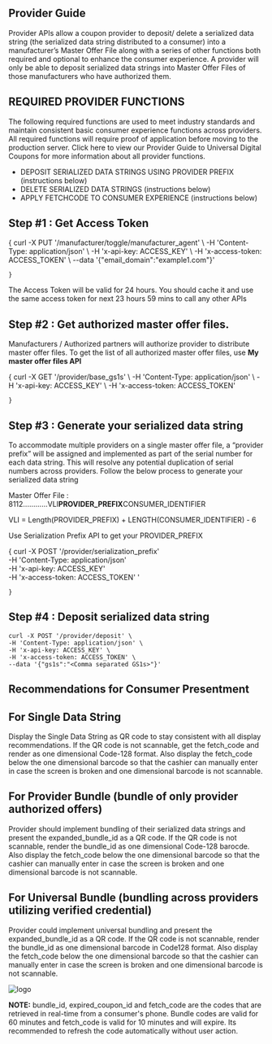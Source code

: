 
## Provider Guide

Provider APIs allow a coupon provider to deposit/ delete a serialized data string (the serialized data string distributed to a consumer) into a manufacturer’s Master Offer File along with a series of other functions both required and optional to enhance the consumer experience. A provider will only be able to deposit serialized data strings into Master Offer Files of those manufacturers who have authorized them.

## REQUIRED PROVIDER FUNCTIONS

The following required functions are used to meet industry standards and maintain consistent basic consumer experience functions across providers. All required functions will require proof of application before moving to the production server. Click here to view our Provider Guide to Universal Digital Coupons for more information about all provider functions.

-   DEPOSIT SERIALIZED DATA STRINGS USING PROVIDER PREFIX (instructions below)
-   DELETE SERIALIZED DATA STRINGS (instructions below)
-   APPLY FETCHCODE TO CONSUMER EXPERIENCE (instructions below)

## Step #1 : Get Access Token

{
    curl -X PUT '/manufacturer/toggle/manufacturer_agent' \ 
    -H 'Content-Type: application/json' \ 
    -H 'x-api-key: ACCESS_KEY' \ 
    -H 'x-access-token: ACCESS_TOKEN' \ 
    --data '{"email_domain":"example1.com"}'
            
    }

The Access Token will be valid for 24 hours. You should cache it and use the same access token for next 23 hours 59 mins to call any other APIs

## Step #2 : Get authorized master offer files.

Manufacturers / Authorized partners will authorize provider to distribute master offer files. To get the list of all authorized master offer files, use  **My master offer files API**

{
    curl -X GET '/provider/base_gs1s' \ 
    -H 'Content-Type: application/json' \ 
    -H 'x-api-key: ACCESS_KEY' \ 
    -H 'x-access-token: ACCESS_TOKEN' 
            
    }

## Step #3 : Generate your serialized data string

To accommodate multiple providers on a single master offer file, a “provider prefix” will be assigned and implemented as part of the serial number for each data string. This will resolve any potential duplication of serial numbers across providers. Follow the below process to generate your serialized data string

Master Offer File : 8112............VLI**PROVIDER_PREFIX**CONSUMER_IDENTIFIER

VLI = Length(PROVIDER_PREFIX) + LENGTH(CONSUMER_IDENTIFIER) - 6

Use Serialization Prefix API to get your PROVIDER_PREFIX

{
    curl -X POST '/provider/serialization_prefix' \
    -H 'Content-Type: application/json' \
    -H 'x-api-key: ACCESS_KEY' \
    -H 'x-access-token: ACCESS_TOKEN' ' 
            
    }

## Step #4 : Deposit serialized data string

    curl -X POST '/provider/deposit' \
    -H 'Content-Type: application/json' \
    -H 'x-api-key: ACCESS_KEY' \
    -H 'x-access-token: ACCESS_TOKEN' \
    --data '{"gs1s":"<Comma separated GS1s>"}'
            
    

## Recommendations for Consumer Presentment

## For Single Data String

Display the Single Data String as QR code to stay consistent with all display recommendations. If the QR code is not scannable, get the fetch_code and render as one dimensional Code-128 format. Also display the fetch_code below the one dimensional barcode so that the cashier can manually enter in case the screen is broken and one dimensional barcode is not scannable.

## For Provider Bundle (bundle of only provider authorized offers)

Provider should implement bundling of their serialized data strings and present the expanded_bundle_id as a QR code. If the QR code is not scannable, render the bundle_id as one dimensional Code-128 barocde. Also display the fetch_code below the one dimensional barcode so that the cashier can manually enter in case the screen is broken and one dimensional barcode is not scannable.

## For Universal Bundle (bundling across providers utilizing verified credential)

Provider could implement universal bundling and present the expanded_bundle_id as a QR code. If the QR code is not scannable, render the bundle_id as one dimensional barcode in Code128 format. Also display the fetch_code below the one dimensional barcode so that the cashier can manually enter in case the screen is broken and one dimensional barcode is not scannable.

![logo](http://localhost:3000/assets/images/provider_presentment.png)

**NOTE:**  bundle_id, expired_coupon_id and fetch_code are the codes that are retrieved in real-time from a consumer's phone. Bundle codes are valid for 60 minutes and fetch_code is valid for 10 minutes and will expire. Its recommended to refresh the code automatically without user action.
<!--stackedit_data:
eyJoaXN0b3J5IjpbLTk5MTEyNjQzOSwyMDMxOTk2OTgzLC01Mj
g5NjU0NDksLTcxNzI2MDI3OCwxMTYwMTMxOTM2LDE1MTY2NDY0
NzcsNDA5ODQwODg0LC05MjI0MzQ1OTZdfQ==
-->